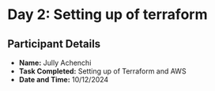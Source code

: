# Day 2: Setting up of terraform 

## Participant Details
- **Name:** Jully Achenchi
- **Task Completed:** Setting up of Terraform and AWS
- **Date and Time:** 10/12/2024
